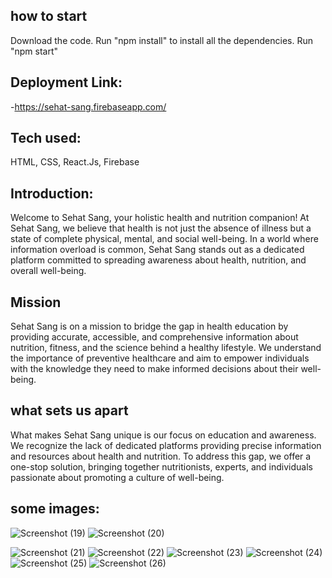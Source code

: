 ## how to start
Download the code.
Run "npm install" to install all the dependencies.
Run "npm start"
## Deployment Link:
-https://sehat-sang.firebaseapp.com/
## Tech used:
HTML, CSS, React.Js, Firebase 
## Introduction:
Welcome to Sehat Sang, your holistic health and nutrition companion! At Sehat Sang, we believe that health is not just the absence of illness but a state of complete physical, mental, and social well-being. In a world where information overload is common, Sehat Sang stands out as a dedicated platform committed to spreading awareness about health, nutrition, and overall well-being.
## Mission
Sehat Sang is on a mission to bridge the gap in health education by providing accurate, accessible, and comprehensive information about nutrition, fitness, and the science behind a healthy lifestyle. We understand the importance of preventive healthcare and aim to empower individuals with the knowledge they need to make informed decisions about their well-being.
## what sets us apart
What makes Sehat Sang unique is our focus on education and awareness. We recognize the lack of dedicated platforms providing precise information and resources about health and nutrition. To address this gap, we offer a one-stop solution, bringing together nutritionists, experts, and individuals passionate about promoting a culture of well-being.
## some images:
![Screenshot (19)](https://github.com/NehaSharma101/Sehat-Sang/assets/85702915/1ff1bcc0-31a1-41f0-a858-89e6a94c8ba0)
![Screenshot (20)](https://github.com/NehaSharma101/Sehat-Sang/assets/85702915/7cad6360-4704-4249-a13e-78fef10bcf1e)

![Screenshot (21)](https://github.com/NehaSharma101/Sehat-Sang/assets/85702915/51771a6d-69db-41f8-afa6-a72f177485b5)
![Screenshot (22)](https://github.com/NehaSharma101/Sehat-Sang/assets/85702915/eb844d52-cae1-4b08-b3c6-af0aa473e2a8)
![Screenshot (23)](https://github.com/NehaSharma101/Sehat-Sang/assets/85702915/ce658ce4-01c7-4158-92c6-21cfc3934434)
![Screenshot (24)](https://github.com/NehaSharma101/Sehat-Sang/assets/85702915/f722ed99-1b5f-4926-8224-5e51276c3b3f)
![Screenshot (25)](https://github.com/NehaSharma101/Sehat-Sang/assets/85702915/107b31dd-39b3-4142-92af-64f73cece87e)
![Screenshot (26)](https://github.com/NehaSharma101/Sehat-Sang/assets/85702915/8e8f9ad2-77ab-4590-8942-12fc42bd89c5)
